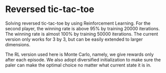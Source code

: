 # Reversed tic-tac-toe
Solving reversed tic-tac-toe by using Reinforcement Learning. For the second player, the winning rate is above 95% by training 20000 iterations. The winning rate is almost 100% by training 50000 iterations. The current version only works for 3 by 3, but can be easily extended to larger dimensions. 

The RL version used here is Monte Carlo, namely, we give rewards only after each episode. We also adopt diversified initialization to make sure the paler can make the optimal choice no matter what current state it is in.
